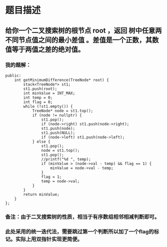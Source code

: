 # 题目描述
## 给你一个二叉搜索树的根节点 root ，返回 树中任意两不同节点值之间的最小差值 。差值是一个正数，其数值等于两值之差的绝对值。
### 我的题解：
```class Solution {
public:
    int getMinimumDifference(TreeNode* root) {
        stack<TreeNode*> st1;
        st1.push(root);
        int minValue = INT_MAX;
        int temp = 0;
        int flag = 0;
        while (!st1.empty()) {
            TreeNode* node = st1.top();
            if (node != nullptr) {
                st1.pop();
                if (node->right) st1.push(node->right);
                st1.push(node);
                st1.push(NULL);
                if (node->left) st1.push(node->left);
            } else {
                st1.pop();
                node = st1.top();
                st1.pop();
                //printf("%d ", temp);
                if (minValue > (node->val - temp) && flag == 1) {
                    minValue = node->val - temp;                          
                }
                flag = 1;
                temp = node->val;
            }  
        }
        return minValue;
    }
};
```
### **备注**：由于二叉搜索树的性质，相当于有序数组相邻相减判断即可。
### 此处采用的统一迭代法，需要跳过第一个判断所以加了一个flag的标记。实际上用双指针实现更简便。